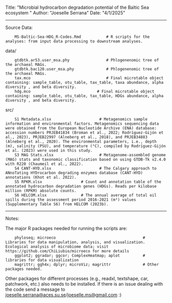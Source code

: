 Title: "Microbial hydrocarbon degradation potential of the Baltic Sea ecosystem "
Author: "Joeselle Serrana"
Date: "4/1/2025"

---

Source Data:

        MS-Baltic-Sea-HDG_R-Codes.Rmd           # R scripts for the analyses: from input data processing to downstream analyses.

data/

        gtdbtk.ar53.user_msa.phy                # Phlogenenomic tree of the archaeal MAGs.
        gtdbtk.bac120.user_msa.phy              # Phlogenenomic tree of the archaeal MAGs.
        tax.mco                                 # Final microtable object containing: sample_table, otu_table, tax_table, taxa abundance, alpha diversity , and beta diversity.
        hdg.mco          		            # Final microtable object containing: sample_table, otu_table, tax_table, HDGs abundance, alpha diversity , and beta diversity.

src/

        S1 Metadata.xlsx		             # Metagenomics sample information and environmental factors. Metagenomics sequencing data were obtained from the European Nucleotide Archive (ENA) database: accession numbers PRJEB41834 (Broman et al., 2022; Rodríguez-Gijón et al., 2023), PRJEB22997 (Alneberg et al., 2018), and PRJEB34883 (Alneberg et al., 2020). The environmental parameters, i.e., depth (m), salinity (PSU), and temperature (°C), compiled by Rodríguez-Gijón et al. (2023) were used in this study.
        S3 MAG Stats.xlsx		             # Metagenome-assembled genome (MAG) stats and taxonomic classification based on using GTDB-Tk v2.4.0 with R220 (Chaumeil et al., 2022).
        S4 CANT-HYD.xlsx		             # The Calgary approach to ANnoTating HYDrocarbon degrading enzymes database (CANT-HYD) annotations (Khot et al. 2022).
        S5 RPKM.xlsx			     # Count and annotation table of the annotated hydrocarbon degradation genes (HDGs). Reads per kilobase million (RPKM) absolute counts.
        S6 HELCOM.xlsx			     # The annual average of total oil spills during the assessment period 2016-2021 (m³) values (Supplementary Table S6) from HELCOM (2023b).

---
Notes:

The major R packages needed for running the scripts are:

        phyloseq; microeco                                      # Libraries for data manipulation, analysis, and visualization. Ecological analysis of microbiome data; visit https://github.com/ChiLiubio/microeco for more details
        ggplot2; ggradar; ggcor; ComplexHeatmap; aplot          # libraries for data visualization
        magrittr; ggh4x; dplyr; microViz; magrittr              # Other packages needed.

Other packages for different processes (e.g., readxl, textshape, car, patchwork, etc.) also needs to be installed. If there is an issue dealing with the code send a message to joeselle.serrana@aces.su.se/joeselle.ms@gmail.com :)
